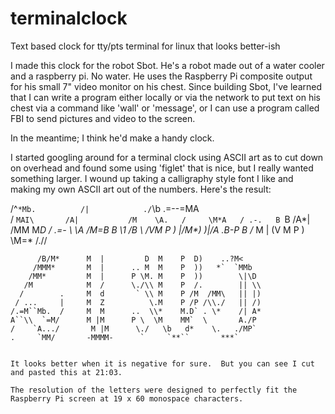 # terminalclock
Text based clock for tty/pts terminal for linux that looks better-ish

I made this clock for the robot Sbot.  He's a robot made out of a water cooler and a raspberry pi.  No water.  He uses the Raspberry Pi composite output for his small 7" video monitor on his chest.  Since building Sbot, I've learned that I can write a program either locally or via the network to put text on his chest via a command like 'wall' or 'message', or I can use a program called FBI to send pictures and video to the screen.

In the meantime; I think he'd make a handy clock.

I started googling around for a terminal clock using ASCII art as to cut down on overhead and found some using 'figlet' that is nice, but I really wanted something larger.  I wound up taking a calligraphy style font I like and making my own ASCII art out of the numbers.  Here's the result:

  /^``*Mb.          /|            ./``\b      .=--=MA    
 /     `MAI\       /A|           /M    \A.   /     \M*A  
/ .-.   B `B      /A*|          /MM    M*D  / .=-   \ \A 
\/M=B   B  \1   /*B  \          /VM    P \) |/M**)  )|/A 
\.B-P   B  /*     M  |         (V M    P \)  \M=*   /.// 
 ````   B /M      M  |         // M    P  D        /MP   
       /B/M*      M  |         D  M    P  D)    ..?M<    
      /MMM*       M  |      .. M  M    P  ))   *`  `MMb  
     /MM*         M  |      P \M. M    P  ))        \|\D 
    /M            M  /      \./\\ M    P  /.        || \\
   /        .     M  d       ` \\ M    P /M  /MM\   || |)
  / ...     |     M  Z          \.M    P /P /\\./   || /)
 /.=M``Mb.  /     M  M      ..  \\*    M.D` . \*    /| A*
 A``\\  `=M/      M |M      P \  \M    MM`  \       A./P 
/    `A.../       M |M      \./   \b   d*    \.   ./MP`  
.     `MM/       -MMMM-      `     `**``       ***`     


It looks better when it is negative for sure.  But you can see I cut and pasted this at 21:03.

The resolution of the letters were designed to perfectly fit the Raspberry Pi screen at 19 x 60 monospace characters.
